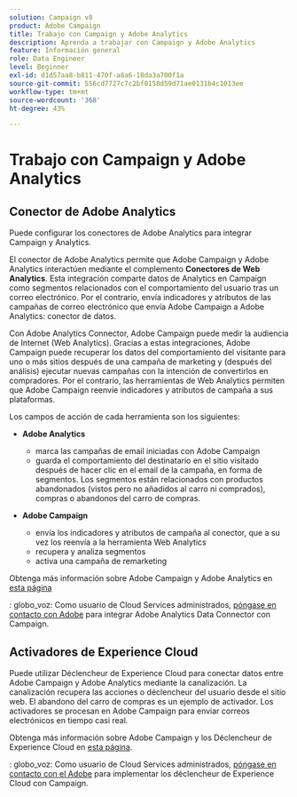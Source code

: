 ```yaml
---
solution: Campaign v8
product: Adobe Campaign
title: Trabajo con Campaign y Adobe Analytics
description: Aprenda a trabajar con Campaign y Adobe Analytics
feature: Información general
role: Data Engineer
level: Beginner
exl-id: d1d57aa8-b811-470f-a8a6-18da3a700f1a
source-git-commit: 556cd7727c7c2bf0158d59d71ae0131b4c1013ee
workflow-type: tm+mt
source-wordcount: '368'
ht-degree: 43%

---
```


# Trabajo con Campaign y Adobe Analytics


## Conector de Adobe Analytics

Puede configurar los conectores de Adobe Analytics para integrar Campaign y Analytics.

El conector de Adobe Analytics permite que Adobe Campaign y Adobe Analytics interactúen mediante el complemento **Conectores de Web Analytics**. Esta integración comparte datos de Analytics en Campaign como segmentos relacionados con el comportamiento del usuario tras un correo electrónico. Por el contrario, envía indicadores y atributos de las campañas de correo electrónico que envía Adobe Campaign a Adobe Analytics: conector de datos.

Con Adobe Analytics Connector, Adobe Campaign puede medir la audiencia de Internet (Web Analytics). Gracias a estas integraciones, Adobe Campaign puede recuperar los datos del comportamiento del visitante para uno o más sitios después de una campaña de marketing y (después del análisis) ejecutar nuevas campañas con la intención de convertirlos en compradores. Por el contrario, las herramientas de Web Analytics permiten que Adobe Campaign reenvíe indicadores y atributos de campaña a sus plataformas.

Los campos de acción de cada herramienta son los siguientes:

* **Adobe Analytics**

   * marca las campañas de email iniciadas con Adobe Campaign
   * guarda el comportamiento del destinatario en el sitio visitado después de hacer clic en el email de la campaña, en forma de segmentos. Los segmentos están relacionados con productos abandonados (vistos pero no añadidos al carro ni comprados), compras o abandonos del carro de compras.

* **Adobe Campaign**

   * envía los indicadores y atributos de campaña al conector, que a su vez los reenvía a la herramienta Web Analytics
   * recupera y analiza segmentos
   * activa una campaña de remarketing

Obtenga más información sobre Adobe Campaign y Adobe Analytics en [esta página](https://experienceleague.adobe.com/docs/campaign-classic/using/getting-started/connectors/adobe-analytics-data-connector.html)

: globo_voz:  Como usuario de Cloud Services administrados, [póngase en contacto con Adobe](../start/campaign-faq.md#support) para integrar Adobe Analytics Data Connector con Campaign.


## Activadores de Experience Cloud

Puede utilizar Déclencheur de Experience Cloud para conectar datos entre Adobe Campaign y Adobe Analytics mediante la canalización. La canalización recupera las acciones o déclencheur del usuario desde el sitio web. El abandono del carro de compras es un ejemplo de activador. Los activadores se procesan en Adobe Campaign para enviar correos electrónicos en tiempo casi real.

Obtenga más información sobre Adobe Campaign y los Déclencheur de Experience Cloud en [esta página](https://experienceleague.adobe.com/docs/campaign-classic/using/integrating-with-adobe-experience-cloud/experience-triggers/about-triggers.html?lang=en).

: globo_voz:  Como usuario de Cloud Services administrados, [póngase en contacto con el Adobe](../start/campaign-faq.md#support) para implementar los déclencheur de Experience Cloud con Campaign.
